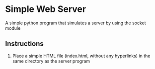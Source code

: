 # Simple Web Server
A simple python program that simulates a server by using the socket module

## Instructions
1. Place a simple HTML file (index.html, without any hyperlinks) in the same directory as the server program
